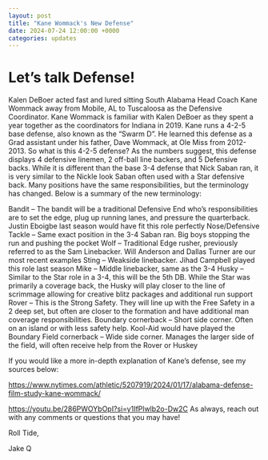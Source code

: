 ```yaml
---
layout: post
title: "Kane Wommack's New Defense"
date: 2024-07-24 12:00:00 +0000
categories: updates
---
```





# **Let’s talk Defense!**
Kalen DeBoer acted fast and lured sitting South Alabama Head Coach Kane Wommack away from Mobile, AL to Tuscaloosa as the Defensive Coordinator. Kane Wommack is familiar with Kalen DeBoer as they spent a year together as the coordinators for Indiana in 2019. Kane runs a 4-2-5 base defense, also known as the “Swarm D”. He learned this defense as a Grad assistant under his father, Dave Wommack, at Ole Miss from 2012-2013. So what is this 4-2-5 defense? As the numbers suggest, this defense displays 4 defensive linemen, 2 off-ball line backers, and 5 Defensive backs. While it is different than the base 3-4 defense that Nick Saban ran, it is very similar to the Nickle look Saban often used with a Star defensive back. Many positions have the same responsibilities, but the terminology has changed. Below is a summary of the new terminology:

Bandit – The bandit will be a traditional Defensive End who’s responsibilities are to set the edge, plug up running lanes, and pressure the quarterback. Justin Eboigbe last season would have fit this role perfectly
Nose/Defensive Tackle – Same exact position in the 3-4 Saban ran. Big boys stopping the run and pushing the pocket
Wolf – Traditional Edge rusher, previously referred to as the Sam Linebacker. Will Anderson and Dallas Turner are our most recent examples
Sting – Weakside linebacker. Jihad Campbell played this role last season
Mike – Middle linebacker, same as the 3-4
Husky – Similar to the Star role in a 3-4, this will be the 5th DB. While the Star was primarily a coverage back, the Husky will play closer to the line of scrimmage allowing for creative blitz packages and additional run support
Rover – This is the Strong Safety. They will line up with the Free Safety in a 2 deep set, but often are closer to the formation and have additional man coverage responsibilities. 
Boundary cornerback – Short side corner. Often on an island or with less safety help. Kool-Aid would have played the Boundary
Field cornerback – Wide side corner. Manages the larger side of the field, will often receive help from the Rover or Huskey
 

If you would like a more in-depth explanation of Kane’s defense, see my sources below:

https://www.nytimes.com/athletic/5207919/2024/01/17/alabama-defense-film-study-kane-wommack/

https://youtu.be/286PWOYbOpI?si=y1IfPlwlb2o-Dw2C
 As always, reach out with any comments or questions that you may have!

 

Roll Tide,

Jake Q